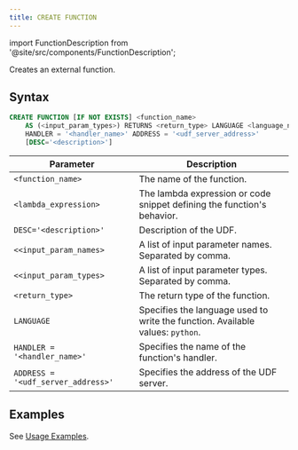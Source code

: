 ```yaml
---
title: CREATE FUNCTION
---
```

import FunctionDescription from '@site/src/components/FunctionDescription';

<FunctionDescription description="Introduced or updated: v1.2.116"/>

Creates an external function.

## Syntax

```sql
CREATE FUNCTION [IF NOT EXISTS] <function_name> 
    AS (<input_param_types>) RETURNS <return_type> LANGUAGE <language_name> 
    HANDLER = '<handler_name>' ADDRESS = '<udf_server_address>' 
    [DESC='<description>']
```

| Parameter             | Description                                                                                       |
|-----------------------|---------------------------------------------------------------------------------------------------|
| `<function_name>`     | The name of the function.                                                                        |
| `<lambda_expression>` | The lambda expression or code snippet defining the function's behavior.                          |
| `DESC='<description>'`  | Description of the UDF.|
| `<<input_param_names>`| A list of input parameter names. Separated by comma.|
| `<<input_param_types>`| A list of input parameter types. Separated by comma.|
| `<return_type>`       | The return type of the function.                                                                  |
| `LANGUAGE`            | Specifies the language used to write the function. Available values: `python`.                    |
| `HANDLER = '<handler_name>'` | Specifies the name of the function's handler.                                               |
| `ADDRESS = '<udf_server_address>'` | Specifies the address of the UDF server.                                             |

## Examples

See [Usage Examples](index.md#usage-examples).